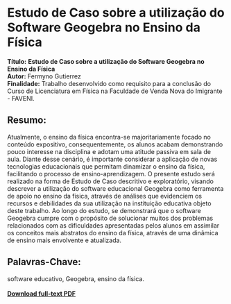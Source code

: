 # Estudo de Caso sobre a utilização do Software Geogebra no Ensino da Física 

**Título:** **Estudo de Caso sobre a utilização do Software Geogebra no Ensino da Física**   
**Autor:** Fermyno Gutierrez  
**Finalidade:** Trabalho desenvolvido como requisito para a conclusão do Curso de Licenciatura em Física na Faculdade de Venda Nova do Imigrante - FAVENI.  

## Resumo:

Atualmente, o ensino da física encontra-se majoritariamente focado no conteúdo expositivo, consequentemente, os alunos acabam demonstrando pouco interesse na disciplina e adotam uma atitude passiva em sala de aula. Diante desse cenário, é importante considerar a aplicação de novas tecnologias educacionais que permitam dinamizar o ensino da física, facilitando o processo de ensino-aprendizagem. O presente estudo será realizado na forma de Estudo de Caso descritivo e exploratório, visando descrever a utilização do software educacional Geogebra como ferramenta de apoio no ensino da física, através de análises que evidenciem os recursos e debilidades da sua utilização na instituição educativa objeto deste trabalho. Ao longo do estudo, se demonstrará que o software Geogebra cumpre com o propósito de solucionar muitos dos problemas relacionados com as dificuldades apresentadas pelos alunos em assimilar os conceitos mais abstratos do ensino da física, através de uma dinâmica de ensino mais envolvente e atualizada.

## Palavras-Chave:

software educativo, Geogebra, ensino da física.  
\
[**Download full-text PDF**](https://github.com/fermyno/scientific-research-papers/blob/main/utilizacao-do-geogebra-no-ensino-da-fisica/estudo-de-caso-sobre-a-utilizacao-do-geogebra-no-ensino-da-fisica.pdf)  

